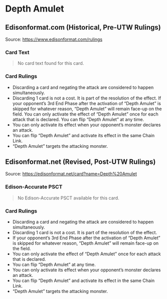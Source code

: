 # Depth Amulet

## Edisonformat.com (Historical, Pre-UTW Rulings)

Source: https://www.edisonformat.com/rulings

### Card Text

> No card text found for this card.

### Card Rulings

*   Discarding a card and negating the attack are considered to happen simultaneously.
*   Discarding 1 card is not a cost. It is part of the resolution of the effect. If your opponent’s 3rd End Phase after the activation of “Depth Amulet” is skipped for whatever reason, “Depth Amulet” will remain face-up on the field. You can only activate the effect of “Depth Amulet” once for each attack that is declared. You can flip “Depth Amulet” at any time.
*   You can only activate its effect when your opponent’s monster declares an attack.
*   You can flip “Depth Amulet” and activate its effect in the same Chain Link.
*   “Depth Amulet” targets the attacking monster.

## Edisonformat.net (Revised, Post-UTW Rulings)

Source: https://edisonformat.net/card?name=Depth%20Amulet

### Edison-Accurate PSCT

> No Edison-Accurate PSCT available for this card.

### Card Rulings

*   Discarding a card and negating the attack are considered to happen simultaneously.
*   Discarding 1 card is not a cost. It is part of the resolution of the effect.
*   If your opponent’s 3rd End Phase after the activation of “Depth Amulet” is skipped for whatever reason, “Depth Amulet” will remain face-up on the field.
*   You can only activate the effect of “Depth Amulet” once for each attack that is declared.
*   You can flip “Depth Amulet” at any time.
*   You can only activate its effect when your opponent’s monster declares an attack.
*   You can flip “Depth Amulet” and activate its effect in the same Chain Link.
*   “Depth Amulet” targets the attacking monster.
            
